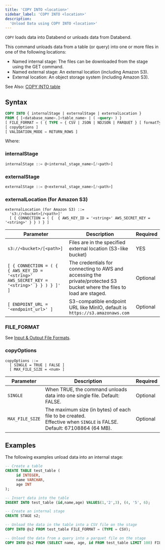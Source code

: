 ```yaml
---
title: 'COPY INTO <location>'
sidebar_label: 'COPY INTO <location>'
description:
  'Unload Data using COPY INTO <location>'
---
```


`COPY` loads data into Databend or unloads data from Databend.

This command unloads data from a table (or query) into one or more files in one of the following locations:

* Named internal stage: The files can be downloaded from the stage using the GET command.
* Named external stage: An external location (including Amazon S3).
* External location: An object storage system (including Amazon S3).

See Also: [COPY INTO table](dml-copy-into-table.md)

## Syntax

```sql
COPY INTO { internalStage | externalStage | externalLocation }
FROM { [<database_name>.]<table_name> | ( <query> ) }
[ FILE_FORMAT = ( { TYPE = { CSV | JSON | NDJSON | PARQUET } [ formatTypeOptions ] } ) ]
[ copyOptions ]
[ VALIDATION_MODE = RETURN_ROWS ]
```

Where:

### internalStage

```sql
internalStage ::= @<internal_stage_name>[/<path>]
```

### externalStage

```sql
externalStage ::= @<external_stage_name>[/<path>]
```

### externalLocation (for Amazon S3)

```
externalLocation (for Amazon S3) ::=
  's3://<bucket>[/<path>]'
  [ { CONNECTION = ( {  { AWS_KEY_ID = '<string>' AWS_SECRET_KEY = '<string>' } } ) } ]
```

| Parameter  | Description | Required |
| ----------- | ----------- | --- |
| `s3://<bucket>/[<path>]`  | Files are in the specified external location (S3-like bucket) | YES |
| `[ { CONNECTION = ( {  { AWS_KEY_ID = '<string>' AWS_SECRET_KEY = '<string>' } } ) } ]' ]`  | The credentials for connecting to AWS and accessing the private/protected S3 bucket where the files to load are staged. |  Optional |
| `[ ENDPOINT_URL = '<endpoint_url>' ]`  | S3-compatible endpoint URL like MinIO, default is `https://s3.amazonaws.com` |  Optional |


### FILE_FORMAT

See [Input & Output File Formats](../../13-sql-reference/50-file-format-options.md).

### copyOptions
```
copyOptions ::=
  [ SINGLE = TRUE | FALSE ]
  [ MAX_FILE_SIZE = <num> ]
```

| Parameter  | Description | Required |
| ----------- | ----------- | --- |
| `SINGLE` | When TRUE, the command unloads data into one single file. Default: FALSE. | Optional |
| `MAX_FILE_SIZE` | The maximum size (in bytes) of each file to be created.<br />Effective when `SINGLE` is FALSE. Default: 67108864 (64 MB). | Optional |

## Examples

The following examples unload data into an internal stage:

```sql
-- Create a table
CREATE TABLE test_table (
     id INTEGER,
     name VARCHAR,
     age INT
);

-- Insert data into the table
INSERT INTO test_table (id,name,age) VALUES(1,'2',3), (4, '5', 6);

-- Create an internal stage
CREATE STAGE s2;

-- Unload the data in the table into a CSV file on the stage
COPY INTO @s2 FROM test_table FILE_FORMAT = (TYPE = CSV);

-- Unload the data from a query into a parquet file on the stage
COPY INTO @s2 FROM (SELECT name, age, id FROM test_table LIMIT 100) FILE_FORMAT = (TYPE = PARQUET);
```